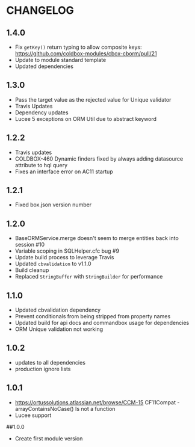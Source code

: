 CHANGELOG
=========

## 1.4.0

* Fix `getKey()` return typing to allow composite keys: https://github.com/coldbox-modules/cbox-cborm/pull/21
* Update to module standard template
* Updated dependencies

## 1.3.0
* Pass the target value as the rejected value for Unique validator
* Travis Updates
* Dependency updates
* Lucee 5 exceptions on ORM Util due to abstract keyword

## 1.2.2
* Travis updates
* COLDBOX-460 Dynamic finders fixed by always adding datasource attribute to hql query
* Fixes an interface error on AC11 startup

## 1.2.1
* Fixed box.json version number

## 1.2.0
* BaseORMService.merge doesn't seem to merge entities back into session #10
* Variable scoping in SQLHelper.cfc bug #9
* Update build process to leverage Travis
* Updated `cbvalidation` to v1.1.0
* Build cleanup
* Replaced `StringBuffer` with `StringBuilder` for performance

## 1.1.0
* Updated cbvalidation dependency
* Prevent conditionals from being stripped from property names
* Updated build for api docs and commandbox usage for dependencies
* ORM Unique validation not working

## 1.0.2
* updates to all dependencies
* production ignore lists

## 1.0.1
* https://ortussolutions.atlassian.net/browse/CCM-15 CF11Compat - arrayContainsNoCase() Is not a function
* Lucee support

##1.0.0
* Create first module version
